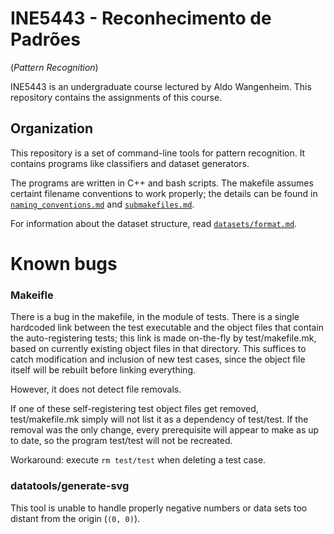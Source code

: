 INE5443 - Reconhecimento de Padrões
===================================
(_Pattern Recognition_)

INE5443 is an undergraduate course lectured by Aldo Wangenheim.
This repository contains the assignments of this course.


Organization
------------

This repository is a set of command-line tools
for pattern recognition.
It contains programs like classifiers
and dataset generators.

The programs are written in C++ and bash scripts.
The makefile assumes certaint filename conventions to work properly;
the details can be found in [`naming_conventions.md`](naming_conventions.md)
and [`submakefiles.md`](submakefiles.md).

For information about the dataset structure,
read [`datasets/format.md`](datasets/format.md).


Known bugs
==========

### Makeifle

There is a bug in the makefile, in the module of tests.
There is a single hardcoded link between the test executable
and the object files that contain the auto-registering tests;
this link is made on-the-fly by test/makefile.mk,
based on currently existing object files in that directory.
This suffices to catch modification and inclusion of new test cases,
since the object file itself will be rebuilt before linking everything.

However, it does not detect file removals.

If one of these self-registering test object files get removed,
test/makefile.mk simply will not list it as a dependency of test/test.
If the removal was the only change, every prerequisite
will appear to make as up to date,
so the program test/test will not be recreated.

Workaround: execute `rm test/test` when deleting a test case.

### datatools/generate-svg
This tool is unable to handle properly negative numbers
or data sets too distant from the origin (`(0, 0)`).

